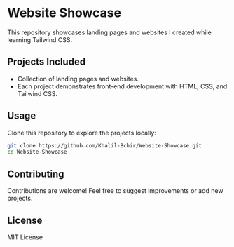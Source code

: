 # Website Showcase

This repository showcases landing pages and websites I created while learning Tailwind CSS.

## Projects Included

- Collection of landing pages and websites.
- Each project demonstrates front-end development with HTML, CSS, and Tailwind CSS.

## Usage

Clone this repository to explore the projects locally:

```bash
git clone https://github.com/Khalil-Bchir/Website-Showcase.git
cd Website-Showcase
```

## Contributing

Contributions are welcome! Feel free to suggest improvements or add new projects.

## License

MIT License
